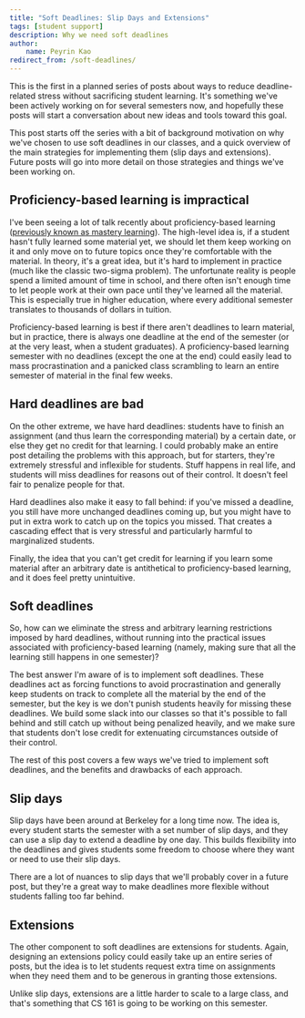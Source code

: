 ```yaml
---
title: "Soft Deadlines: Slip Days and Extensions"
tags: [student support]
description: Why we need soft deadlines
author:
    name: Peyrin Kao
redirect_from: /soft-deadlines/
---
```


This is the first in a planned series of posts about ways to reduce deadline-related stress without sacrificing student learning. It's something we've been actively working on for several semesters 
now, and hopefully these posts will start a conversation about new ideas and tools toward this goal.

This post starts off the series with a bit of background motivation on why we've chosen to use soft deadlines in our classes, and a quick overview of the main strategies for implementing them (slip days and extensions). Future posts will go into more detail on those strategies and things we've been working on.


## Proficiency-based learning is impractical

I've been seeing a lot of talk recently about proficiency-based learning ([previously known as mastery learning](https://gradingforgrowth.substack.com/p/a-word-about-words)). The high-level idea is, if a student hasn't fully learned some material yet, we should let them keep working on it and only move on to future topics once they're comfortable with the material. In theory, it's a great idea, but it's hard to implement in practice (much like the classic two-sigma problem). The unfortunate reality is people spend a limited amount of time in school, and there often isn't enough time to let people work at their own pace until they've learned all the material. This is especially true in higher education, where every additional semester translates to thousands of dollars in tuition.

Proficiency-based learning is best if there aren't deadlines to learn material, but in practice, there is always one deadline at the end of the semester (or at the very least, when a student graduates). A proficiency-based learning semester with no deadlines (except the one at the end) could easily lead to mass procrastination and a panicked class scrambling to learn an entire semester of material in the final few weeks.


## Hard deadlines are bad

On the other extreme, we have hard deadlines: students have to finish an assignment (and thus learn the corresponding material) by a certain date, or else they get no credit for that learning. I could probably make an entire post detailing the problems with this approach, but for starters, they're extremely stressful and inflexible for students. Stuff happens in real life, and students will miss deadlines for reasons out of their control. It doesn't feel fair to penalize people for that.

Hard deadlines also make it easy to fall behind: if you've missed a deadline, you still have more unchanged deadlines coming up, but you might have to put in extra work to catch up on the topics you missed. That creates a cascading effect that is very stressful and particularly harmful to marginalized students.

Finally, the idea that you can't get credit for learning if you learn some material after an arbitrary date is antithetical to proficiency-based learning, and it does feel pretty unintuitive. 


## Soft deadlines

So, how can we eliminate the stress and arbitrary learning restrictions imposed by hard deadlines, without running into the practical issues associated with proficiency-based learning (namely, making sure that all the learning still happens in one semester)?

The best answer I'm aware of is to implement soft deadlines. These deadlines act as forcing functions to avoid procrastination and generally keep students on track to complete all the material by the end of the semester, but the key is we don't punish students heavily for missing these deadlines. We build some slack into our classes so that it's possible to fall behind and still catch up without being penalized heavily, and we make sure that students don't lose credit for extenuating circumstances outside of their control.

The rest of this post covers a few ways we've tried to implement soft deadlines, and the benefits and drawbacks of each approach.


## Slip days

Slip days have been around at Berkeley for a long time now. The idea is, every student starts the semester with a set number of slip days, and they can use a slip day to extend a deadline by one day. This builds flexibility into the deadlines and gives students some freedom to choose where they want or need to use their slip days.

There are a lot of nuances to slip days that we'll probably cover in a future post, but they're a great way to make deadlines more flexible without students falling too far behind.


## Extensions

The other component to soft deadlines are extensions for students. Again, designing an extensions policy could easily take up an entire series of posts, but the idea is to let students request extra time on assignments when they need them and to be generous in granting those extensions.

Unlike slip days, extensions are a little harder to scale to a large class, and that's something that CS 161 is going to be working on this semester.